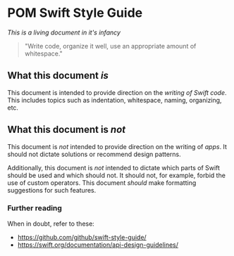 # POM Swift Style Guide

_This is a living document in it's infancy_

> "Write code, organize it well, use an appropriate amount of whitespace."

## What this document _is_

This document is intended to provide direction on the _writing of Swift code_. This includes topics such as indentation, whitespace, naming, organizing, etc.

## What this document is _not_

This document is _not_ intended to provide direction on the writing of _apps_. It should not dictate solutions or recommend design patterns.

Additionally, this document is _not_ intended to dictate which parts of Swift should be used and which should not. It should not, for example, forbid the use of custom operators. This document _should_ make formatting suggestions for such features.

### Further reading

When in doubt, refer to these:

* https://github.com/github/swift-style-guide/
* https://swift.org/documentation/api-design-guidelines/
